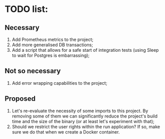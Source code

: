 # TODO list:

## Necessary
1. Add Prometheus metrics to the project;
2. Add more generalised DB transactions;
3. Add a script that allows for a safe start of integration tests (using Sleep to wait for Postgres is embarrassing);

## Not so necessary
1. Add error wrapping capabilities to the project;

## Proposed
1. Let's re-evaluate the necessity of some imports to this project. By removing some of them we can significantly reduce 
the project's build time and the size of the binary (or at least let's experiment with that);
2. Should we restrict the user rights within the run application? If so, make sure we do that when we create a Docker
container.
